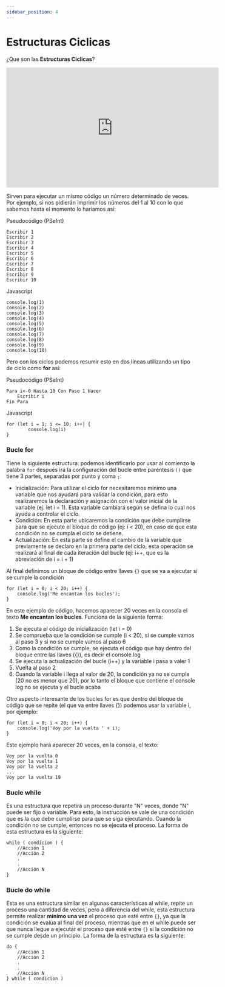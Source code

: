 ```yaml
---
sidebar_position: 4
---
```


# Estructuras Ciclicas

¿Que son las **Estructuras Ciclicas**?

<iframe width="560" height="315" src="https://www.youtube.com/embed/VZKZQnaL_NY" title="YouTube video player" frameBorder="0" allow="accelerometer; autoplay; clipboard-write; encrypted-media; gyroscope; picture-in-picture" allowFullScreen></iframe>


Sirven para ejecutar un mismo código un número determinado de veces. Por ejemplo, si nos pidierán imprimir los números del 1 al 10 con lo que sabemos hasta el momento lo haríamos así:

Pseudocódigo (PSeInt)

~~~
Escribir 1
Escribir 2
Escribir 3
Escribir 4
Escribir 5
Escribir 6
Escribir 7
Escribir 8
Escribir 9
Escribir 10
~~~

Javascript
~~~
console.log(1)
console.log(2)
console.log(3)
console.log(4)
console.log(5)
console.log(6)
console.log(7)
console.log(8)
console.log(9)
console.log(10)
~~~

Pero con los ciclos podemos resumir esto en dos líneas utilizando un tipo de ciclo como **for** así:

Pseudocódigo (PSeInt)
~~~
Para i<-0 Hasta 10 Con Paso 1 Hacer
	Escribir i
Fin Para        
~~~

Javascript
~~~
for (let i = 1; i <= 10; i++) {
        console.log(i)
}
~~~

### Bucle for
Tiene la siguiente estructura:
podemos identificarlo por usar al comienzo la palabra `for`
después irá la configuración del bucle entre paréntesis `()` que tiene 3 partes, separadas por punto y coma `;`:
- Inicialización: Para utilizar el ciclo for necesitaremos mínimo una variable que nos ayudará para validar la condición, para esto realizaremos la declaración y asignación con el valor inicial de la variable (ej: let i = 1). Esta variable cambiará según se defina lo cual nos ayuda a controlar el ciclo. 
- Condición: En esta parte ubicaremos la condición que debe cumplirse para que se ejecute el bloque de código (ej: i < 20), en caso de que esta condición no se cumpla el ciclo se detiene. 
- Actualización: En esta parte se define el cambio de la variable que previamente se declaro en la primera parte del ciclo, esta operación se realizará al final de cada iteración del bucle (ej: i++, que es la abreviación de i = i + 1)

Al final definimos un bloque de código entre llaves `{}` que se va a ejecutar si se cumple la condición

~~~
for (let i = 0; i < 20; i++) {
   	console.log('Me encantan los bucles');
}
~~~
        

En este ejemplo de código, hacemos aparecer 20 veces en la consola el texto **Me encantan los bucles**. Funciona de la siguiente forma:

1. Se ejecuta el código de inicialización (let i = 0)
2. Se comprueba que la condición se cumple (i < 20), si se cumple vamos al paso 3 y si no se cumple vamos al paso 6
3. Como la condición se cumple, se ejecuta el código que hay dentro del bloque entre las llaves ({}), es decir el console.log
4. Se ejecuta la actualización del bucle (i++) y la variable i pasa a valer 1
5. Vuelta al paso 2
6. Cuando la variable i llega al valor de 20, la condición ya no se cumple (20 no es menor que 20), por lo tanto el bloque que contiene el console log no se ejecuta y el bucle acaba


Otro aspecto interesante de los bucles for es que dentro del bloque de código que se repite (el que va entre llaves {}) podemos usar la variable i, por ejemplo:

~~~
for (let i = 0; i < 20; i++) {
	console.log('Voy por la vuelta ' + i);
}  
~~~

Este ejemplo hará aparecer 20 veces, en la consola, el texto:
~~~
Voy por la vuelta 0
Voy por la vuelta 1
Voy por la vuelta 2
...
Voy por la vuelta 19
~~~
          

### Bucle while 
Es una estructura que repetirá un proceso durante "N" veces, donde "N" puede ser fijo o variable. Para esto, la instrucción se vale de una condición que es la que debe cumplirse para que se siga ejecutando. Cuando la condición no se cumple, entonces no se ejecuta el proceso. La forma de esta estructura es la siguiente:

~~~
while ( condicion ) {
	//Acción 1
	//Acción 2
	.
	.
	//Acción N
}
~~~
      
### Bucle do while
Esta es una estructura similar en algunas características al while, repite un proceso una cantidad de veces, pero a diferencia del while, esta estructura permite realizar **mínimo una vez** el proceso que esté entre `{}`, ya que la condición se evalúa al final del proceso, mientras que en el while puede ser que nunca llegue a ejecutar el proceso que esté entre `{}` si la condición no se cumple desde un principio. La forma de la estructura es la siguiente:

~~~
do {
	//Acción 1
	//Acción 2
	.
	.
	//Acción N
} while ( condicion )
~~~
